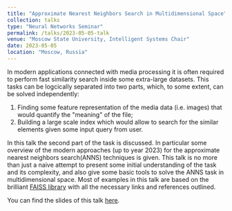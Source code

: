 ```yaml
---
title: "Approximate Nearest Neighbors Search in Multidimensional Space"
collection: talks
type: "Neural Networks Seminar"
permalink: /talks/2023-05-05-talk
venue: "Moscow State University, Intelligent Systems Chair"
date: 2023-05-05
location: "Moscow, Russia"
---
```


In modern applications connected with media processing it is often required to perform fast similarity search inside some extra-large datasets. This tasks can be logcically separated into two parts, which, to some extent, can be solved independently:
1. Finding some feature representation of the media data (i.e. images) that would quantify the "meaning" of the file;
1. Building a large scale index which would allow to search for the similar elements given some input query from user.

In this talk the second part of the task is discussed. In particular some overview of the modern approaches (up to year 2023) for the approximate nearest neighbors search(ANNS) techniques is given. This talk is no more than just a naive attempt to present some initial understanding of the task and its complexity, and also give some basic tools to solve the ANNS task in multidimensional space. Most of examples in this talk are based on the brilliant [FAISS library](https://github.com/facebookresearch/faiss) with all the necessary links and references outlined.

You can find the slides of this talk [here](files/approx_search_in_multidim_space.pdf).
